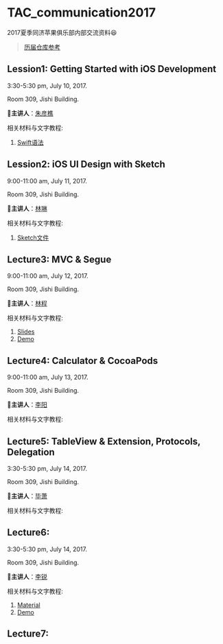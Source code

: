 # TAC_communication2017
2017夏季同济苹果俱乐部内部交流资料😆

>  [历届仓库参考](https://github.com/xdliu002/TAC_communication)

## Lession1: Getting Started with iOS Development

3:30-5:30 pm, July 10, 2017.

Room 309, Jishi Building.

👦**主讲人**：[朱彦樵](https://github.com/SXKDZ)

相关材料与文字教程:

1. [Swift语法](Lecture1/swifttour.pdf)

## Lession2: iOS UI Design with Sketch

9:00-11:00 am, July 11, 2017.

Room 309, Jishi Building.

👦**主讲人**：[林琳](https://github.com/linlemn)

相关材料与文字教程:

1. [Sketch文件](Lecture2/courseForSketch.sketch)

## Lecture3: MVC & Segue

9:00-11:00 am, July 12, 2017.

Room 309, Jishi Building.

👦**主讲人**：[林程](https://github.com/KellyLC)

相关材料与文字教程:

1. [Slides](Lecture3/CS193P_S16_Lecture_2_Slides.pdf)
2. [Demo](Lecture3/eg/)

## Lecture4: Calculator & CocoaPods

9:00-11:00 am, July 13, 2017.

Room 309, Jishi Building.

👦**主讲人**：[李阳](https://github.com/zjzsliyang)

相关材料与文字教程:

## Lecture5: TableView & Extension, Protocols, Delegation

3:30-5:30 pm, July 14, 2017.

Room 309, Jishi Building.

👦**主讲人**：[毕萧](https://github.com/Bixiao723)

相关材料与文字教程:

## Lecture6:

3:30-5:30 pm, July 14, 2017.

Room 309, Jishi Building.

👦**主讲人**：[李锐](https://github.com/bewils)

相关材料与文字教程:

1. [Material](https://github.com/zjzsliyang/TAC_communication2017/tree/master/Lecture6)
2. [Demo](https://github.com/zjzsliyang/TAC_communication2017/tree/master/Lecture6/Advanced_iOS_Development)

## Lecture7:

